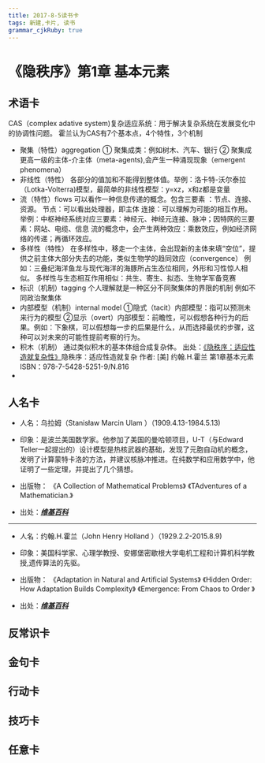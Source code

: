 ```yaml
---
title: 2017-8-5读书卡
tags: 新建,卡片, 读书
grammar_cjkRuby: true
---
```


# 《隐秩序》第1章 基本元素
## 术语卡
CAS（complex adative system)复杂适应系统：用于解决复杂系统在发展变化中的协调性问题。
霍兰认为CAS有7个基本点，4个特性，3个机制
- 聚集（特性）aggregation
   ① 聚集成类：例如树木、汽车、银行
   ② 聚集成更高一级的主体-介主体（meta-agents),会产生一种涌现现象（emergent phenomena）
- 非线性（特性）
   各部分的值加和不能得到整体值。举例：洛卡特-沃尔泰拉（Lotka-Volterra)模型，最简单的非线性模型：y=xz，x和z都是变量
- 流（特性）flows
  可以看作一种信息传递的概念。包含三要素 ：节点、连接、资源。
  节点：可以看出处理器，即主体
  连接：可以理解为可能的相互作用。
  举例：中枢神经系统对应三要素：神经元、神经元连接、脉冲；因特网的三要素：网站、电缆、信息
  流的概念中，会产生两种效应：乘数效应，例如经济网络的传递；再循环效应。
- 多样性（特性）
   在多样性中，移走一个主体，会出现新的主体来填“空位”，提供之前主体大部分失去的功能，类似生物学的趋同效应（convergence）
   例如：三叠纪海洋鱼龙与现代海洋的海豚所占生态位相同，外形和习性惊人相似。
   多样性与生态相互作用相似：共生、寄生、拟态、生物学军备竞赛
- 标识（机制）tagging
  个人理解就是一种区分不同聚集体的界限的机制
  例如不同政治聚集体
 - 内部模型（机制）internal model
   ①隐式（tacit）内部模型：指可以预测未来行为的模型
   ②显示（overt）内部模型：前瞻性，可以假想各种行为的后果。例如：下象棋，可以假想每一步的后果是什么，从而选择最优的步骤，这种可以对未来的可能性提前考察的行为。
- 积木（机制）
  通过类似积木的基本体组合成复杂体。
  出处：[《隐秩序：适应性造就复杂性》](https://book.douban.com/subject/6797698/)隐秩序：适应性造就复杂 作者:  [美] 约翰.H.霍兰   第1章基本元素 ISBN：978-7-5428-5251-9/N.816
- 

## 人名卡
- 人名：乌拉姆（Stanisław Marcin Ulam ）（1909.4.13-1984.5.13)
- 印象：是波兰美国数学家。他参加了美国的曼哈顿项目，U-T（与Edward Teller一起提出的）设计模型是热核武器的基础，发现了元胞自动机的概念，发明了计算蒙特卡洛的方法，并建议核脉冲推进。在纯数学和应用数学中，他证明了一些定理，并提出了几个猜想。
- 出版物：
《A Collection of Mathematical Problems》
《TAdventures of a Mathematician.》

- 出处：[***维基百科***](https://en.wikipedia.org/wiki/Stanislaw_Ulam)
---

- 人名：约翰.H.霍兰（John Henry Holland  ）（1929.2.2-2015.8.9)
- 印象：美国科学家、心理学教授、安娜堡密歇根大学电机工程和计算机科学教授,遗传算法的先驱。
- 出版物：
《Adaptation in Natural and Artificial Systems》
《Hidden Order: How Adaptation Builds Complexity》
《Emergence: From Chaos to Order 》

- 出处：[***维基百科***](https://en.wikipedia.org/wiki/John_Henry_Holland)
## 反常识卡
## 金句卡
## 行动卡
## 技巧卡
## 任意卡